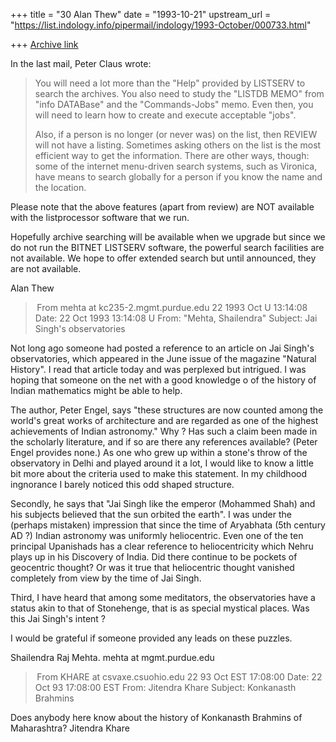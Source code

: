 +++
title = "30 Alan Thew"
date = "1993-10-21"
upstream_url = "https://list.indology.info/pipermail/indology/1993-October/000733.html"

+++
[Archive link](https://list.indology.info/pipermail/indology/1993-October/000733.html)

In the last mail, Peter Claus wrote:
> 
> You will need a lot more than the "Help" provided by LISTSERV to search 
> the archives.  You also need to study the "LISTDB MEMO" from "info 
> DATABase" and the "Commands-Jobs" memo.  Even then, you will need to 
> learn how to create and execute acceptable "jobs".
> 
> Also, if a person is no longer (or never was) on the list, then REVIEW 
> will not have a listing.  Sometimes asking others on the list is the 
> most efficient way to get the information.  There are other ways, though:
> some of the internet menu-driven search systems, such as Vironica, have
> means to search globally for a person if you know the name and the location.
> 
Please note that the above features (apart from review) are NOT available
with the listprocessor software that we run.

Hopefully archive searching will be available when we upgrade but since we
do not run the BITNET LISTSERV software, the powerful search facilities are
not available. We hope to offer extended search but until announced, they
are not available.

Alan Thew



> From mehta at kc235-2.mgmt.purdue.edu 22 1993 Oct U 13:14:08
Date: 22 Oct 1993 13:14:08 U
From: "Mehta, Shailendra" <mehta at kc235-2.mgmt.purdue.edu>
Subject: Jai Singh's observatories

Not long ago someone had posted a reference to an article on Jai Singh's
observatories, which appeared in the June issue of the magazine "Natural
History". I read that article today and was perplexed but intrigued. I was
hoping that someone on the net with a good knowledge o of the history of Indian
mathematics might be able to help.

The author, Peter Engel, says "these structures are now counted among the
world's great works of architecture and are regarded as one of the highest
achievements of Indian astronomy." Why ? Has such a claim been made in the
scholarly literature, and if so are there any references available? (Peter
Engel provides none.) As one who grew up within a stone's throw of the
observatory in Delhi and played around it a lot, I would like to know a little
bit more about the criteria used to make this statement. In my childhood
ingnorance I barely noticed this odd shaped structure. 

Secondly, he says that "Jai Singh like the emperor (Mohammed Shah) and his
subjects believed that the sun orbited the earth". I was under the (perhaps
mistaken) impression that since the time of Aryabhata (5th century AD ?) Indian
astronomy was uniformly heliocentric. Even one of the ten principal Upanishads
has a clear reference to heliocentricity which Nehru plays up in his Discovery
of India. Did there continue to be pockets of geocentric thought? Or was it
true that heliocentric thought vanished completely from view by the time of Jai
Singh.

Third, I have heard that among some meditators, the observatories have a status
akin to that of Stonehenge, that is as special mystical places. Was this Jai
Singh's intent ?

I would be grateful if someone provided any leads on these puzzles.

Shailendra Raj Mehta.
mehta at mgmt.purdue.edu



> From KHARE at csvaxe.csuohio.edu 22 93 Oct EST 17:08:00
Date: 22 Oct 93 17:08:00 EST
From: Jitendra Khare <KHARE at csvaxe.csuohio.edu>
Subject: Konkanasth Brahmins

Does anybody here know about the history of Konkanasth Brahmins of Maharashtra?
Jitendra Khare






